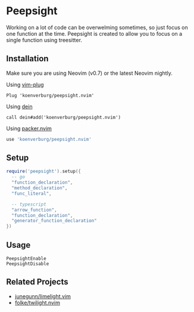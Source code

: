 # Peepsight

Working on a lot of code can be overwelming sometimes, so just focus on one function at the time.
Peepsight is created to allow you to focus on a single function using treesitter.

## Installation

Make sure you are using Neovim (v0.7) or the latest Neovim nightly.

Using [vim-plug](https://github.com/junegunn/vim-plug)

```viml
Plug 'koenverburg/peepsight.nvim'
```

Using [dein](https://github.com/Shougo/dein.vim)

```viml
call dein#add('koenverburg/peepsight.nvim')
```
Using [packer.nvim](https://github.com/wbthomason/packer.nvim)

```lua
use 'koenverburg/peepsight.nvim'
```
## Setup

```lua
require('peepsight').setup({
  -- go
  "function_declaration",
  "method_declaration",
  "func_literal",

  -- typescript
  "arrow_function",
  "function_declaration",
  "generator_function_declaration"
})
```

## Usage

```
PeepsightEnable
PeepsightDisable
```


## Related Projects

- [junegunn/limelight.vim](https://github.com/junegunn/limelight.vim)
- [folke/twilight.nvim](https://github.com/folke/twilight.nvim)

